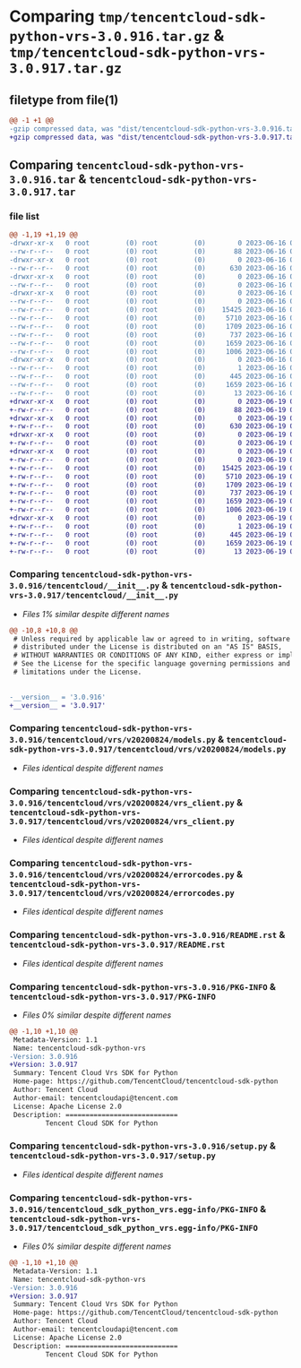 # Comparing `tmp/tencentcloud-sdk-python-vrs-3.0.916.tar.gz` & `tmp/tencentcloud-sdk-python-vrs-3.0.917.tar.gz`

## filetype from file(1)

```diff
@@ -1 +1 @@
-gzip compressed data, was "dist/tencentcloud-sdk-python-vrs-3.0.916.tar", last modified: Fri Jun 16 00:45:29 2023, max compression
+gzip compressed data, was "dist/tencentcloud-sdk-python-vrs-3.0.917.tar", last modified: Mon Jun 19 00:37:41 2023, max compression
```

## Comparing `tencentcloud-sdk-python-vrs-3.0.916.tar` & `tencentcloud-sdk-python-vrs-3.0.917.tar`

### file list

```diff
@@ -1,19 +1,19 @@
-drwxr-xr-x   0 root         (0) root         (0)        0 2023-06-16 00:45:29.000000 tencentcloud-sdk-python-vrs-3.0.916/
--rw-r--r--   0 root         (0) root         (0)       88 2023-06-16 00:45:29.000000 tencentcloud-sdk-python-vrs-3.0.916/setup.cfg
-drwxr-xr-x   0 root         (0) root         (0)        0 2023-06-16 00:45:29.000000 tencentcloud-sdk-python-vrs-3.0.916/tencentcloud/
--rw-r--r--   0 root         (0) root         (0)      630 2023-06-16 00:45:29.000000 tencentcloud-sdk-python-vrs-3.0.916/tencentcloud/__init__.py
-drwxr-xr-x   0 root         (0) root         (0)        0 2023-06-16 00:45:29.000000 tencentcloud-sdk-python-vrs-3.0.916/tencentcloud/vrs/
--rw-r--r--   0 root         (0) root         (0)        0 2023-06-16 00:45:29.000000 tencentcloud-sdk-python-vrs-3.0.916/tencentcloud/vrs/__init__.py
-drwxr-xr-x   0 root         (0) root         (0)        0 2023-06-16 00:45:29.000000 tencentcloud-sdk-python-vrs-3.0.916/tencentcloud/vrs/v20200824/
--rw-r--r--   0 root         (0) root         (0)        0 2023-06-16 00:45:29.000000 tencentcloud-sdk-python-vrs-3.0.916/tencentcloud/vrs/v20200824/__init__.py
--rw-r--r--   0 root         (0) root         (0)    15425 2023-06-16 00:45:29.000000 tencentcloud-sdk-python-vrs-3.0.916/tencentcloud/vrs/v20200824/models.py
--rw-r--r--   0 root         (0) root         (0)     5710 2023-06-16 00:45:29.000000 tencentcloud-sdk-python-vrs-3.0.916/tencentcloud/vrs/v20200824/vrs_client.py
--rw-r--r--   0 root         (0) root         (0)     1709 2023-06-16 00:45:29.000000 tencentcloud-sdk-python-vrs-3.0.916/tencentcloud/vrs/v20200824/errorcodes.py
--rw-r--r--   0 root         (0) root         (0)      737 2023-06-16 00:45:29.000000 tencentcloud-sdk-python-vrs-3.0.916/README.rst
--rw-r--r--   0 root         (0) root         (0)     1659 2023-06-16 00:45:29.000000 tencentcloud-sdk-python-vrs-3.0.916/PKG-INFO
--rw-r--r--   0 root         (0) root         (0)     1006 2023-06-16 00:45:29.000000 tencentcloud-sdk-python-vrs-3.0.916/setup.py
-drwxr-xr-x   0 root         (0) root         (0)        0 2023-06-16 00:45:29.000000 tencentcloud-sdk-python-vrs-3.0.916/tencentcloud_sdk_python_vrs.egg-info/
--rw-r--r--   0 root         (0) root         (0)        1 2023-06-16 00:45:29.000000 tencentcloud-sdk-python-vrs-3.0.916/tencentcloud_sdk_python_vrs.egg-info/dependency_links.txt
--rw-r--r--   0 root         (0) root         (0)      445 2023-06-16 00:45:29.000000 tencentcloud-sdk-python-vrs-3.0.916/tencentcloud_sdk_python_vrs.egg-info/SOURCES.txt
--rw-r--r--   0 root         (0) root         (0)     1659 2023-06-16 00:45:29.000000 tencentcloud-sdk-python-vrs-3.0.916/tencentcloud_sdk_python_vrs.egg-info/PKG-INFO
--rw-r--r--   0 root         (0) root         (0)       13 2023-06-16 00:45:29.000000 tencentcloud-sdk-python-vrs-3.0.916/tencentcloud_sdk_python_vrs.egg-info/top_level.txt
+drwxr-xr-x   0 root         (0) root         (0)        0 2023-06-19 00:37:41.000000 tencentcloud-sdk-python-vrs-3.0.917/
+-rw-r--r--   0 root         (0) root         (0)       88 2023-06-19 00:37:41.000000 tencentcloud-sdk-python-vrs-3.0.917/setup.cfg
+drwxr-xr-x   0 root         (0) root         (0)        0 2023-06-19 00:37:41.000000 tencentcloud-sdk-python-vrs-3.0.917/tencentcloud/
+-rw-r--r--   0 root         (0) root         (0)      630 2023-06-19 00:37:41.000000 tencentcloud-sdk-python-vrs-3.0.917/tencentcloud/__init__.py
+drwxr-xr-x   0 root         (0) root         (0)        0 2023-06-19 00:37:41.000000 tencentcloud-sdk-python-vrs-3.0.917/tencentcloud/vrs/
+-rw-r--r--   0 root         (0) root         (0)        0 2023-06-19 00:37:41.000000 tencentcloud-sdk-python-vrs-3.0.917/tencentcloud/vrs/__init__.py
+drwxr-xr-x   0 root         (0) root         (0)        0 2023-06-19 00:37:41.000000 tencentcloud-sdk-python-vrs-3.0.917/tencentcloud/vrs/v20200824/
+-rw-r--r--   0 root         (0) root         (0)        0 2023-06-19 00:37:41.000000 tencentcloud-sdk-python-vrs-3.0.917/tencentcloud/vrs/v20200824/__init__.py
+-rw-r--r--   0 root         (0) root         (0)    15425 2023-06-19 00:37:41.000000 tencentcloud-sdk-python-vrs-3.0.917/tencentcloud/vrs/v20200824/models.py
+-rw-r--r--   0 root         (0) root         (0)     5710 2023-06-19 00:37:41.000000 tencentcloud-sdk-python-vrs-3.0.917/tencentcloud/vrs/v20200824/vrs_client.py
+-rw-r--r--   0 root         (0) root         (0)     1709 2023-06-19 00:37:41.000000 tencentcloud-sdk-python-vrs-3.0.917/tencentcloud/vrs/v20200824/errorcodes.py
+-rw-r--r--   0 root         (0) root         (0)      737 2023-06-19 00:37:41.000000 tencentcloud-sdk-python-vrs-3.0.917/README.rst
+-rw-r--r--   0 root         (0) root         (0)     1659 2023-06-19 00:37:41.000000 tencentcloud-sdk-python-vrs-3.0.917/PKG-INFO
+-rw-r--r--   0 root         (0) root         (0)     1006 2023-06-19 00:37:41.000000 tencentcloud-sdk-python-vrs-3.0.917/setup.py
+drwxr-xr-x   0 root         (0) root         (0)        0 2023-06-19 00:37:41.000000 tencentcloud-sdk-python-vrs-3.0.917/tencentcloud_sdk_python_vrs.egg-info/
+-rw-r--r--   0 root         (0) root         (0)        1 2023-06-19 00:37:41.000000 tencentcloud-sdk-python-vrs-3.0.917/tencentcloud_sdk_python_vrs.egg-info/dependency_links.txt
+-rw-r--r--   0 root         (0) root         (0)      445 2023-06-19 00:37:41.000000 tencentcloud-sdk-python-vrs-3.0.917/tencentcloud_sdk_python_vrs.egg-info/SOURCES.txt
+-rw-r--r--   0 root         (0) root         (0)     1659 2023-06-19 00:37:41.000000 tencentcloud-sdk-python-vrs-3.0.917/tencentcloud_sdk_python_vrs.egg-info/PKG-INFO
+-rw-r--r--   0 root         (0) root         (0)       13 2023-06-19 00:37:41.000000 tencentcloud-sdk-python-vrs-3.0.917/tencentcloud_sdk_python_vrs.egg-info/top_level.txt
```

### Comparing `tencentcloud-sdk-python-vrs-3.0.916/tencentcloud/__init__.py` & `tencentcloud-sdk-python-vrs-3.0.917/tencentcloud/__init__.py`

 * *Files 1% similar despite different names*

```diff
@@ -10,8 +10,8 @@
 # Unless required by applicable law or agreed to in writing, software
 # distributed under the License is distributed on an "AS IS" BASIS,
 # WITHOUT WARRANTIES OR CONDITIONS OF ANY KIND, either express or implied.
 # See the License for the specific language governing permissions and
 # limitations under the License.
 
 
-__version__ = '3.0.916'
+__version__ = '3.0.917'
```

### Comparing `tencentcloud-sdk-python-vrs-3.0.916/tencentcloud/vrs/v20200824/models.py` & `tencentcloud-sdk-python-vrs-3.0.917/tencentcloud/vrs/v20200824/models.py`

 * *Files identical despite different names*

### Comparing `tencentcloud-sdk-python-vrs-3.0.916/tencentcloud/vrs/v20200824/vrs_client.py` & `tencentcloud-sdk-python-vrs-3.0.917/tencentcloud/vrs/v20200824/vrs_client.py`

 * *Files identical despite different names*

### Comparing `tencentcloud-sdk-python-vrs-3.0.916/tencentcloud/vrs/v20200824/errorcodes.py` & `tencentcloud-sdk-python-vrs-3.0.917/tencentcloud/vrs/v20200824/errorcodes.py`

 * *Files identical despite different names*

### Comparing `tencentcloud-sdk-python-vrs-3.0.916/README.rst` & `tencentcloud-sdk-python-vrs-3.0.917/README.rst`

 * *Files identical despite different names*

### Comparing `tencentcloud-sdk-python-vrs-3.0.916/PKG-INFO` & `tencentcloud-sdk-python-vrs-3.0.917/PKG-INFO`

 * *Files 0% similar despite different names*

```diff
@@ -1,10 +1,10 @@
 Metadata-Version: 1.1
 Name: tencentcloud-sdk-python-vrs
-Version: 3.0.916
+Version: 3.0.917
 Summary: Tencent Cloud Vrs SDK for Python
 Home-page: https://github.com/TencentCloud/tencentcloud-sdk-python
 Author: Tencent Cloud
 Author-email: tencentcloudapi@tencent.com
 License: Apache License 2.0
 Description: ============================
         Tencent Cloud SDK for Python
```

### Comparing `tencentcloud-sdk-python-vrs-3.0.916/setup.py` & `tencentcloud-sdk-python-vrs-3.0.917/setup.py`

 * *Files identical despite different names*

### Comparing `tencentcloud-sdk-python-vrs-3.0.916/tencentcloud_sdk_python_vrs.egg-info/PKG-INFO` & `tencentcloud-sdk-python-vrs-3.0.917/tencentcloud_sdk_python_vrs.egg-info/PKG-INFO`

 * *Files 0% similar despite different names*

```diff
@@ -1,10 +1,10 @@
 Metadata-Version: 1.1
 Name: tencentcloud-sdk-python-vrs
-Version: 3.0.916
+Version: 3.0.917
 Summary: Tencent Cloud Vrs SDK for Python
 Home-page: https://github.com/TencentCloud/tencentcloud-sdk-python
 Author: Tencent Cloud
 Author-email: tencentcloudapi@tencent.com
 License: Apache License 2.0
 Description: ============================
         Tencent Cloud SDK for Python
```

